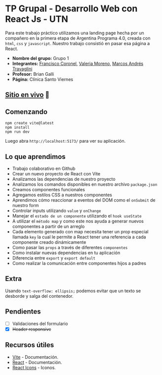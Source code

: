# TP Grupal - Desarrollo Web con React Js - UTN

Para este trabajo práctico utilizamos una landing page hecha por un compañero en la primera etapa de Argentina Programa 4.0, creada con `html`, `css` y `javascript`. Nuestro trabajo consistió en pasar esa página a React.

- **Nombre del grupo:** Grupo 1
- **Integrantes:** [Francisco Coronel](https://github.com/franciscocbx), [Valeria Moreno](https://github.com/Valexita), [Marcos Andrés Travaglini](https://github.com/Blackpachamame)
- **Profesor:** Brian Galli
- **Página:** Clínica Santo Viernes

## [Sitio en vivo](https://clinica-santo-viernes.vercel.app/) 📌

## Comenzando

```
npm create vite@latest
npm install
npm run dev
```

Luego abra `http://localhost:5173/` para ver su aplicación.

## Lo que aprendimos

- Trabajo colaborativo en Github
- Crear un nuevo proyecto de React con Vite
- Analizamos las dependencias de nuestro proyecto
- Analizamos los comandos disponibles en nuestro archivo `package.json`
- Creamos componentes funcionales
- Agregamos estilos CSS a nuestros componentes
- Aprendimos cómo reaccionar a eventos del DOM como el `onSubmit` de nuestro form
- Controlar inputs utilizando `value` y `onChange`
- Manejar el `estado de un componente` utilizando el `hook useState`
- A utilizar el `método map` y como este nos ayuda a generar nuevos componentes a partir de un arreglo
- Cada elemento generado con map necesita tener un prop especial llamada `key` la cual le permite a React tener una referencia a cada componente creado dinámicamente
- Como pasar las `props` a través de diferentes `componentes`
- Como instalar nuevas dependencias en tu aplicación
- Diferencia entre `export` y `export default`
- Como realizar la comunicación entre componentes hijos a padres

## Extra
Usando `text-overflow: ellipsis;` podemos evitar que un texto se desborde y salga del contenedor.

## Pendientes
- [ ] Validaciones del formulario
- [x] ~~Header responsive~~

## Recursos útiles

- [Vite](https://vitejs.dev/) - Documentación.
- [React](https://es.react.dev/) - Documentación.
- [React Icons](https://react-icons.github.io/react-icons/) - Iconos.